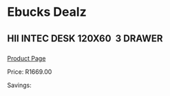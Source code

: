 
# Ebucks Dealz
## HII INTEC DESK 120X60  3 DRAWER
[Product Page](https://www.ebucks.com/web/shop/productSelected.do?prodId=960181502&catId=1130195724)

Price: R1669.00

Savings: 


	